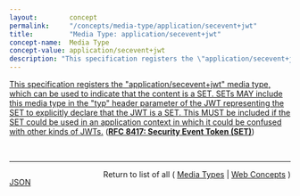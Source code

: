 ```yaml
---
layout:        concept
permalink:     "/concepts/media-type/application/secevent+jwt"
title:         "Media Type: application/secevent+jwt"
concept-name:  Media Type
concept-value: application/secevent+jwt
description: "This specification registers the \"application/secevent+jwt\" media type, which can be used to indicate that the content is a SET. SETs MAY include this media type in the \"typ\" header parameter of the JWT representing the SET to explicitly declare that the JWT is a SET. This MUST be included if the SET could be used in an application context in which it could be confused with other kinds of JWTs."
---
```


[This specification registers the "application/secevent+jwt" media type, which can be used to indicate that the content is a SET. SETs MAY include this media type in the "typ" header parameter of the JWT representing the SET to explicitly declare that the JWT is a SET. This MUST be included if the SET could be used in an application context in which it could be confused with other kinds of JWTs.](http://tools.ietf.org/html/rfc8417#section-2.3 "Read documentation for Media Type &#34;application/secevent+jwt&#34;") (**[RFC 8417: Security Event Token (SET)](/specs/IETF/RFC/8417 "This specification defines the Security Event Token (SET) data structure. A SET describes statements of fact from the perspective of an issuer about a subject. These statements of fact represent an event that occurred directly to or about a security subject, for example, a statement about the issuance or revocation of a token on behalf of a subject. This specification is intended to enable representing security- and identity-related events. A SET is a JSON Web Token (JWT), which can be optionally signed and/or encrypted. SETs can be distributed via protocols such as HTTP.")**)

<br/>
<hr/>

<p style="float : left"><a href="./application/secevent+jwt.json" title="JSON representing this particular Web Concept value">JSON</a></p>
<p style="text-align: right">Return to list of all ( <a href="../media-type/">Media Types</a> | <a href="../">Web Concepts</a> )</p>
